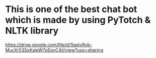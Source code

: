 # This is one of the best chat bot which is made by using PyTotch & NLTK library
 
https://drive.google.com/file/d/1IaqivRvb-MucXr53SxKaleW7oEqyC4jI/view?usp=sharing